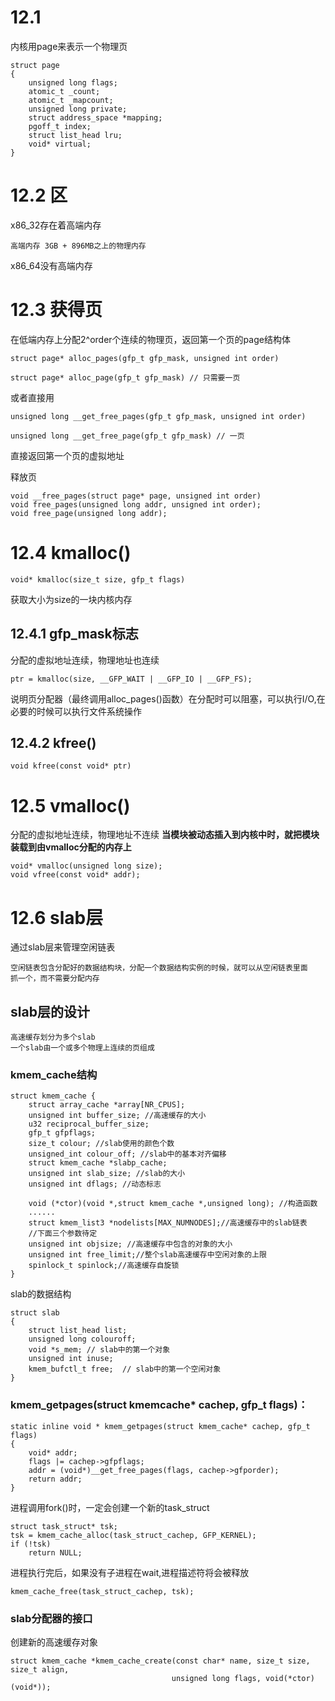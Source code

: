 # 12.1 
内核用page来表示一个物理页
```
struct page
{
    unsigned long flags;
    atomic_t _count;
    atomic_t _mapcount;
    unsigned long private;
    struct address_space *mapping;
    pgoff_t index;
    struct list_head lru;
    void* virtual;
}
```
# 12.2 区
x86_32存在着高端内存
```
高端内存 3GB + 896MB之上的物理内存
```
x86_64没有高端内存

# 12.3 获得页
在低端内存上分配2^order个连续的物理页，返回第一个页的page结构体
```
struct page* alloc_pages(gfp_t gfp_mask, unsigned int order)

struct page* alloc_page(gfp_t gfp_mask) // 只需要一页
```
或者直接用
```
unsigned long __get_free_pages(gfp_t gfp_mask, unsigned int order)

unsigned long __get_free_page(gfp_t gfp_mask) // 一页
```
直接返回第一个页的虚拟地址

释放页
```
void __free_pages(struct page* page, unsigned int order)
void free_pages(unsigned long addr, unsigned int order);
void free_page(unsigned long addr);
```

# 12.4 kmalloc()
```
void* kmalloc(size_t size, gfp_t flags)
```
获取大小为size的一块内核内存

## 12.4.1 gfp_mask标志
分配的虚拟地址连续，物理地址也连续
```
ptr = kmalloc(size, __GFP_WAIT | __GFP_IO | __GFP_FS);
```
说明页分配器（最终调用alloc_pages()函数）在分配时可以阻塞，可以执行I/O,在必要的时候可以执行文件系统操作

## 12.4.2 kfree()
```
void kfree(const void* ptr)
```

# 12.5 vmalloc()
分配的虚拟地址连续，物理地址不连续
**当模块被动态插入到内核中时，就把模块装载到由vmalloc分配的内存上**
```
void* vmalloc(unsigned long size);
void vfree(const void* addr);
```

# 12.6 slab层
通过slab层来管理空闲链表
```
空闲链表包含分配好的数据结构块，分配一个数据结构实例的时候，就可以从空闲链表里面
抓一个，而不需要分配内存
```

## slab层的设计
```
高速缓存划分为多个slab
一个slab由一个或多个物理上连续的页组成
```

### kmem_cache结构
```
struct kmem_cache {
    struct array_cache *array[NR_CPUS];
    unsigned int buffer_size; //高速缓存的大小
    u32 reciprocal_buffer_size;
    gfp_t gfpflags;
    size_t colour; //slab使用的颜色个数
    unsigned_int colour_off; //slab中的基本对齐偏移
    struct kmem_cache *slabp_cache;
    unsigned int slab_size; //slab的大小
    unsigned int dflags; //动态标志

    void (*ctor)(void *,struct kmem_cache *,unsigned long); //构造函数
    ......
    struct kmem_list3 *nodelists[MAX_NUMNODES];//高速缓存中的slab链表
    //下面三个参数待定
    unsigned int objsize; //高速缓存中包含的对象的大小
    unsigned int free_limit;//整个slab高速缓存中空闲对象的上限
    spinlock_t spinlock;//高速缓存自旋锁
}
```
slab的数据结构
```
struct slab 
{
    struct list_head list;
    unsigned long colouroff;
    void *s_mem; // slab中的第一个对象
    unsigned int inuse;
    kmem_bufctl_t free;  // slab中的第一个空闲对象
}
```

### kmem_getpages(struct kmemcache* cachep, gfp_t flags)：
```
static inline void * kmem_getpages(struct kmem_cache* cachep, gfp_t flags)
{
    void* addr;
    flags |= cachep->gfpflags;
    addr = (void*)__get_free_pages(flags, cachep->gfporder);
    return addr;
}
```

进程调用fork()时，一定会创建一个新的task_struct
```
struct task_struct* tsk;
tsk = kmem_cache_alloc(task_struct_cachep, GFP_KERNEL);
if (!tsk)
    return NULL;
```
进程执行完后，如果没有子进程在wait,进程描述符将会被释放
```
kmem_cache_free(task_struct_cachep, tsk);
```

### slab分配器的接口
创建新的高速缓存对象
```
struct kmem_cache *kmem_cache_create(const char* name, size_t size, size_t align, 
                                    unsigned long flags, void(*ctor)(void*));
```
